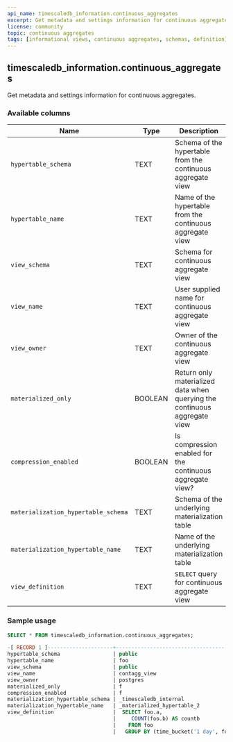 ```yaml
---
api_name: timescaledb_information.continuous_aggregates
excerpt: Get metadata and settings information for continuous aggregates
license: community
topic: continuous aggregates
tags: [informational views, continuous aggregates, schemas, definition]
---
```


## timescaledb_information.continuous_aggregates 

Get metadata and settings information for continuous aggregates.

### Available columns

|Name|Type|Description|
|---|---|---|
|`hypertable_schema` | TEXT | Schema of the hypertable from the continuous aggregate view|
|`hypertable_name` | TEXT | Name of the hypertable from the continuous aggregate view|
|`view_schema` | TEXT | Schema for continuous aggregate view |
|`view_name` | TEXT | User supplied name for continuous aggregate view |
|`view_owner` | TEXT | Owner of the continuous aggregate view|
|`materialized_only` | BOOLEAN | Return only materialized data when querying the continuous aggregate view|
|`compression_enabled` | BOOLEAN | Is compression enabled for the continuous aggregate view?|
|`materialization_hypertable_schema` | TEXT | Schema of the underlying materialization table|
|`materialization_hypertable_name` | TEXT | Name of the underlying materialization table|
|`view_definition` | TEXT | `SELECT` query for continuous aggregate view|

### Sample usage
```sql
SELECT * FROM timescaledb_information.continuous_aggregates;

-[ RECORD 1 ]---------------------+-------------------------------------------------
hypertable_schema                 | public
hypertable_name                   | foo
view_schema                       | public 
view_name                         | contagg_view
view_owner                        | postgres
materialized_only                 | f
compression_enabled               | f
materialization_hypertable_schema | _timescaledb_internal
materialization_hypertable_name   | _materialized_hypertable_2
view_definition                   |  SELECT foo.a,                                  +
                                  |     COUNT(foo.b) AS countb                      +
                                  |    FROM foo                                     +
                                  |   GROUP BY (time_bucket('1 day', foo.a)), foo.a;

```
